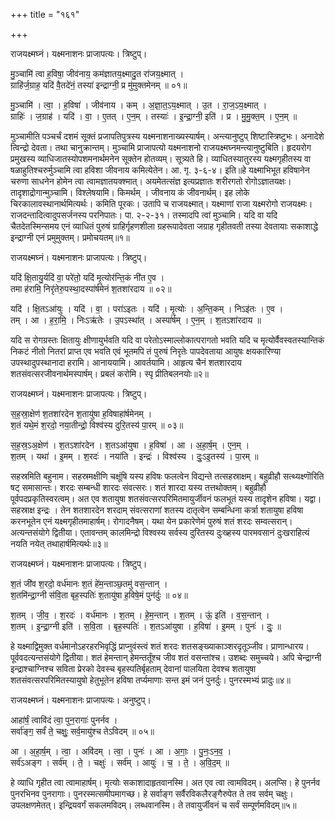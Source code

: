 +++
title = "१६१"

+++


राजयक्ष्मघ्नं। यक्ष्मनाशनः प्राजापत्यः। त्रिष्टुप्।

मु॒ञ्चामि॑ त्वा ह॒विषा॒ जीव॑नाय॒ कम॑ज्ञातय॒क्ष्मादु॒त रा॑जय॒क्ष्मात् ।  
ग्राहि॑र्ज॒ग्राह॒ यदि॑ वै॒तदे॑नं॒ तस्या॑ इन्द्राग्नी॒ प्र मु॑मुक्तमेनम् ॥ ०१॥

मु॒ञ्चामि॑ । त्वा॒ । ह॒विषा॑ । जीव॑नाय । कम् । अ॒ज्ञा॒त॒ऽय॒क्ष्मात् । उ॒त । रा॒ज॒ऽय॒क्ष्मात् ।  
ग्राहिः॑ । ज॒ग्राह॑ । यदि॑ । वा॒ । ए॒तत् । ए॒न॒म् । तस्याः॑ । इ॒न्द्रा॒ग्नी॒ इति॑ । प्र । मु॒मु॒क्त॒म् । ए॒न॒म् ॥

मुञ्चामीति पञ्चर्चं दशमं सूक्तं प्रजापतिपुत्रस्य यक्ष्मनाशनाख्यस्यार्षम्। अन्त्यानुष्टुप् शिष्टास्त्रिष्टुभः। अनादेशे त्विन्द्रो देवता। तथा चानुक्रान्तम्। मुञ्चामि प्राजापत्यो यक्ष्मनाशनो राजयक्ष्मघ्नमन्त्यानुष्टुबिति। हृदयरोग प्रमुखस्य व्याधिजातस्योपशमनार्थमनेन सूक्तेन होतव्यम्। सूत्र्यते हि। व्याधितस्यातुरस्य यक्ष्मगृहीतस्य वा षळाहुतिश्चरुर्मुञ्चामि त्वा हविशा जीवनाय कमित्येतेन। आ. गृ. ३-६-४। इति॥हे यक्ष्माभिभूत हविषानेन चरुणा साधनेन होमेन त्वा त्वामज्ञातयक्श्मात्। अयमेतत्संज्ञ इत्यप्रज्ञातः शरीरगतो रोगोऽज्ञातयक्षः। तादृशाद्रोगान्मुञ्चामि। विश्लेषयामि। किमर्थम् । जीवनाय कं जीवनार्थम्। इह लोके चिरकालावस्थानार्थमित्यर्थः। कमिति पूरकः। उतापि च राजयक्ष्मात्। यक्ष्माणां राजा यक्ष्मरोगो राजयक्ष्मः। राजदन्तादित्वादुपसर्जनस्य परनिपातः। पा. २-२-३१। तस्मादपि त्वां मुञ्चामि। यदि वा यदि चैतदेतस्मिन्समय एनं व्याधितं पुरुषं ग्राहिर्गृहणशीला ग्रहरूपादेवता जग्राह गृहीतवती तस्या देवतायाः सकाशाद्धे इन्द्राग्नी एनं प्रमुमुक्तम्। प्रमोचयतम्॥१॥

राजयक्ष्मघ्नं। यक्ष्मनाशनः प्राजापत्यः। त्रिष्टुप्।

यदि॑ क्षि॒तायु॒र्यदि॑ वा॒ परे॑तो॒ यदि॑ मृ॒त्योर॑न्ति॒कं नी॑त ए॒व ।  
तमा ह॑रामि॒ निरृ॑तेरु॒पस्था॒दस्पा॑र्षमेनं श॒तशा॑रदाय ॥ ०२॥

यदि॑ । क्षि॒तऽआ॑युः । यदि॑ । वा॒ । परा॑ऽइतः । यदि॑ । मृ॒त्योः । अ॒न्ति॒कम् । निऽइ॑तः । ए॒व ।  
तम् । आ । ह॒रा॒मि॒ । निःऽऋ॑तेः । उ॒पऽस्था॑त् । अस्पा॑र्षम् । ए॒न॒म् । श॒तऽशा॑रदाय ॥

यदि स रोगग्रस्तः क्षितायुः क्षीणायुर्भवति यदि वा परेतोऽस्माल्लोकात्परागतो भवति यदि च मृत्योर्वैवस्वतस्यान्तिकं निकटं नीतो नितरां प्राप्त एव भवति एवं भूतमपि तं पुरुषं निरृतेः पापदेवताया आयुषः क्षयकारिण्या उपस्थादुपस्थानादा हरामि। आनाययामि। आवर्तयामि। आहृत्य चैनं शतशारदाय शतसंवत्सरजीवनार्थमस्पार्षम्। प्रबलं करोमि। स्पृ प्रीतिबलनयोः॥२॥

राजयक्ष्मघ्नं। यक्ष्मनाशनः प्राजापत्यः। त्रिष्टुप्।

स॒ह॒स्रा॒क्षेण॑ श॒तशा॑रदेन श॒तायु॑षा ह॒विषाहा॑र्षमेनम् ।  
श॒तं यथे॒मं श॒रदो॒ नया॒तीन्द्रो॒ विश्व॑स्य दुरि॒तस्य॑ पा॒रम् ॥ ०३॥

स॒ह॒स्र॒ऽअ॒क्षेण॑ । श॒तऽशा॑रदेन । श॒तऽआ॑युषा । ह॒विषा॑ । आ । अ॒हा॒र्ष॒म् । ए॒न॒म् ।  
श॒तम् । यथा॑ । इ॒मम् । श॒रदः॑ । नया॑ति । इन्द्रः॑ । विश्व॑स्य । दुः॒ऽइ॒तस्य॑ । पा॒रम् ॥

सहस्रमिति बहुनाम। सहस्रमक्षीणि चक्षूंषि यस्य हविषः फलत्वेन विद्यन्ते तत्सहस्राक्षम्। बहुव्रीहौ सत्थ्यक्ष्णॊरिति षट् समासान्तः। शरदः सम्बन्धी शारदः संवत्सरः। शतं शारदा यस्य तत्तथोक्तम्। बहुव्रीहौ पूर्वपदप्रकृतिस्वरत्वम्। अत एव शतायुषा शतसंवत्सरपरिमितमायुर्जीवनं फलभूतं यस्य तादृशेन हविषा। यद्वा। सहस्राक्ष इन्द्रः । तेन शतशारदेन शरदाम् संवत्सराणां शतस्य दातृत्वेन सम्बन्धिना कर्त्रा शतायुषा हविषा करनभूतेन एनं यक्ष्मगृहीतमाहार्षम्। रोगादनैषम्। यथा येन प्रकारेणेमं पुरुषं शतं शरदः सम्वत्सरान्। अत्यन्तसंयोगे द्वितीया। एतावन्तम् कालमिन्द्रो विश्वस्य सर्वस्य दुरितस्य दुःख्हस्य पारमवसानं दुःखराहित्यं नयति नयेत् तथाहार्षमित्यर्थः॥३॥

राजयक्ष्मघ्नं। यक्ष्मनाशनः प्राजापत्यः। त्रिष्टुप्।

श॒तं जी॑व श॒रदो॒ वर्ध॑मानः श॒तं हे॑म॒न्ताञ्छ॒तमु॑ वस॒न्तान् ।  
श॒तमि॑न्द्रा॒ग्नी स॑वि॒ता बृह॒स्पतिः॑ श॒तायु॑षा ह॒विषे॒मं पुन॑र्दुः ॥ ०४॥

श॒तम् । जी॒व॒ । श॒रदः॑ । वर्ध॑मानः । श॒तम् । हे॒म॒न्तान् । श॒तम् । ऊं॒ इति॑ । व॒स॒न्तान् ।  
श॒तम् । इ॒न्द्रा॒ग्नी इति॑ । स॒वि॒ता । बृह॒स्पतिः॑ । श॒तऽआ॑युषा । ह॒विषा॑ । इ॒मम् । पुनः॑ । दुः॒ ॥

हे यक्ष्माद्विमुक्त वर्धमानोऽहरहरभिवृद्धिं प्राप्नुवंस्त्वं शतं शरदः शतसङ्ख्याकाञ्शरदृतूञ्जीव। प्राणान्धारय। पूर्ववदत्यन्तसंयोगे द्वितीया। शतं हेमन्तान् हेमन्तर्तूंश्च जीव शतं वसन्तांश्च। उशब्दः समुच्चये। अपि चेन्द्राग्नी इन्द्राश्चाग्निश्च सविता प्रेरको देवस्च बृहस्पतिर्बृहताम् देवानां पालयिता देवश्च शतायुषा शतसंवत्सरपरिमितस्यायुषो हेतुभूतेन हविषा तर्प्यमाणाः सन्त इमं जनं पुनर्दुः। पुनरस्मभ्यं प्रादुः॥४॥

राजयक्ष्मघ्नं। यक्ष्मनाशनः प्राजापत्यः। अनुष्टुप्।

आहा॑र्षं॒ त्वावि॑दं त्वा॒ पुन॒रागाः॑ पुनर्नव ।  
सर्वा॑ङ्ग॒ सर्वं॑ ते॒ चक्षुः॒ सर्व॒मायु॑श्च तेऽविदम् ॥ ०५॥

आ । अ॒हा॒र्ष॒म् । त्वा॒ । अवि॑दम् । त्वा॒ । पुनः॑ । आ । अ॒गाः॒ । पु॒नः॒ऽन॒व॒ ।  
सर्व॑ऽअङ्ग । सर्व॑म् । ते॒ । चक्षुः॑ । सर्व॑म् । आयुः॑ । च॒ । ते॒ । अ॒वि॒द॒म् ॥

हे व्याधि गृहीत त्वा त्वामाहार्षम्। मृत्योः सकाशादाहृतवानस्मि। अत एव त्वा त्वामविदम्। अलप्सि। हे पुनर्नव पुनरभिनव पुनरागाः। पुनरस्मत्समीपमागच्छ। हे सर्वाङ्ग सर्वैरविकलैरङ्गैरुपेत ते तव सर्वम् चक्षुः। उपलक्षणमेतत्। इन्द्रियवर्गं सकलमविदम्। लब्धवानस्मि। ते तवायुर्जीवनं च सर्वं सम्पूर्णमविदम्॥५॥